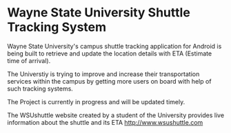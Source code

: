 Wayne State University Shuttle Tracking System
================================================

Wayne State University's campus shuttle tracking application for Android is being built to retrieve and update the location details with ETA (Estimate time of arrival).

The Universtiy is trying to improve and increase their transportation services within the campus by getting more users on board with help of such tracking systems.

The Project is currently in progress and will be updated timely.

The WSUshuttle website created by a student of the University provides live information about the shuttle and its ETA
http://www.wsushuttle.com
